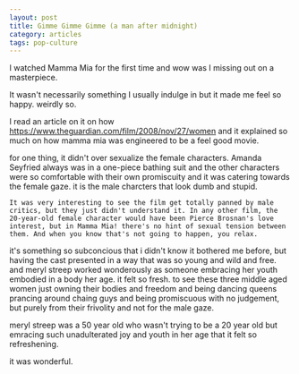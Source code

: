 ```yaml
---
layout: post
title: Gimme Gimme Gimme (a man after midnight)
category: articles
tags: pop-culture
---
```


I watched Mamma Mia for the first time and wow was I missing out on a masterpiece. 

It wasn't necessarily something I usually indulge in but it made me feel so happy. weirdly so. 

I read an article on it on how https://www.theguardian.com/film/2008/nov/27/women and it explained so much on how mamma mia was engineered to be a feel good movie. 

for one thing, it didn't over sexualize the female characters. Amanda Seyfried always was in a one-piece bathing suit and the other characters were so comfortable with their own promiscuity and it was catering towards the female gaze. it is the male charcters that look dumb and stupid.

```
It was very interesting to see the film get totally panned by male critics, but they just didn't understand it. In any other film, the 20-year-old female character would have been Pierce Brosnan's love interest, but in Mamma Mia! there's no hint of sexual tension between them. And when you know that's not going to happen, you relax.
```
it's something so subconcious that i didn't know it bothered me before, but having the cast presented in a way that was so young and wild and free. and meryl streep worked wonderously as someone embracing her youth embodied in a body her age. it felt so fresh. to see these three middle aged women just owning their bodies and freedom and being dancing queens prancing around chaing guys and being promiscuous with no judgement, but purely from their frivolity and not for the male gaze.

meryl streep was a 50 year old who wasn't trying to be a 20 year old but emracing such unadulterated joy and youth in her age that it felt so refreshening. 

it was wonderful. 

